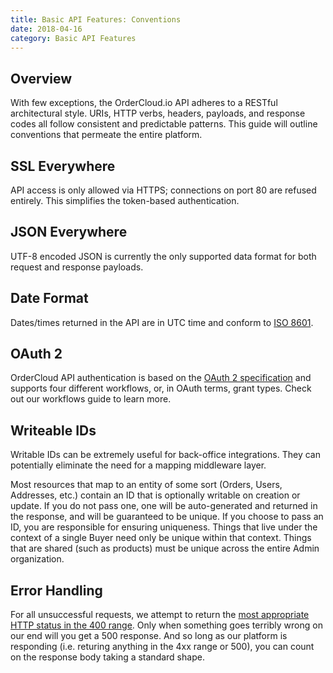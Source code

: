 ```yaml
---
title: Basic API Features: Conventions
date: 2018-04-16
category: Basic API Features
---
```



## Overview

With few exceptions, the OrderCloud.io API adheres to a RESTful architectural
style. URIs, HTTP verbs, headers, payloads, and response codes all follow
consistent and predictable patterns. This guide will outline conventions that
permeate the entire platform.

##  SSL Everywhere

API access is only allowed via HTTPS; connections on port 80 are refused
entirely. This simplifies the token-based authentication.

##  JSON Everywhere

UTF-8 encoded JSON is currently the only supported data format for both
request and response payloads.

##  Date Format

Dates/times returned in the API are in UTC time and conform to [ISO
8601](http://en.wikipedia.org/wiki/ISO_8601).

##  OAuth 2

OrderCloud API authentication is based on the [OAuth 2
specification](http://tools.ietf.org/html/rfc6749) and supports four different
workflows, or, in OAuth terms, grant types. Check out our workflows guide to
learn more.

##  Writeable IDs

Writable IDs can be extremely useful for back-office integrations. They can
potentially eliminate the need for a mapping middleware layer.

Most resources that map to an entity of some sort (Orders, Users, Addresses,
etc.) contain an ID that is optionally writable on creation or update. If you
do not pass one, one will be auto-generated and returned in the response, and
will be guaranteed to be unique. If you choose to pass an ID, you are
responsible for ensuring uniqueness. Things that live under the context of a
single Buyer need only be unique within that context. Things that are shared
(such as products) must be unique across the entire Admin organization.

##  Error Handling

For all unsuccessful requests, we attempt to return the [most appropriate HTTP
status in the 400
range](http://en.wikipedia.org/wiki/List_of_HTTP_status_codes#4xx_Client_Error).
Only when something goes terribly wrong on our end will you get a 500
response. And so long as our platform is responding (i.e. returing anything in
the 4xx range or 500), you can count on the response body taking a standard
shape.

